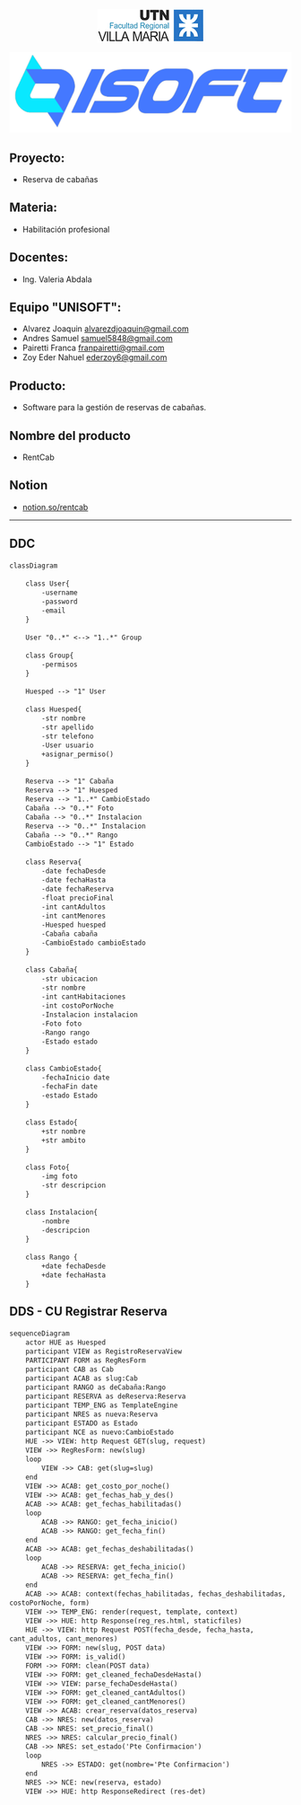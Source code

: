 <p align="center">
  <img src="./mdimages/2022-07-30-18-29-20.png"/>
</p>

![](./mdimages/logo2%20-%20copia.png)

## Proyecto: 
- Reserva de cabañas

## Materia: 
- Habilitación profesional

## Docentes:
- Ing. Valeria Abdala

## Equipo "UNISOFT":
-   Alvarez Joaquin                          alvarezdjoaquin@gmail.com 
-	Andres Samuel                            samuel5848@gmail.com 
-	Pairetti Franca                            franpairetti@gmail.com 
-	Zoy Eder Nahuel                         ederzoy6@gmail.com

## Producto: 
- Software para la gestión de reservas de cabañas.

## Nombre del producto
- RentCab

## Notion
- <a href="https://www.notion.so/26194ecc630d42e9b03eca7938eae158?v=0aea7ccf0db449918457444431d7a86c"> notion.so/rentcab </a>

<hr/>

## DDC

``` mermaid
classDiagram

    class User{
        -username
        -password
        -email
    }

    User "0..*" <--> "1..*" Group

    class Group{
        -permisos
    }

    Huesped --> "1" User

    class Huesped{
        -str nombre
        -str apellido
        -str telefono
        -User usuario
        +asignar_permiso()
    }

    Reserva --> "1" Cabaña
    Reserva --> "1" Huesped
    Reserva --> "1..*" CambioEstado 
    Cabaña --> "0..*" Foto
    Cabaña --> "0..*" Instalacion
    Reserva --> "0..*" Instalacion
    Cabaña --> "0..*" Rango
    CambioEstado --> "1" Estado

    class Reserva{
        -date fechaDesde
        -date fechaHasta
        -date fechaReserva
        -float precioFinal
        -int cantAdultos
        -int cantMenores
        -Huesped huesped
        -Cabaña cabaña
        -CambioEstado cambioEstado
    }

    class Cabaña{
        -str ubicacion
        -str nombre
        -int cantHabitaciones
        -int costoPorNoche
        -Instalacion instalacion
        -Foto foto
        -Rango rango
        -Estado estado
    }

    class CambioEstado{
        -fechaInicio date
        -fechaFin date
        -estado Estado
    }

    class Estado{
        +str nombre
        +str ambito
    }

    class Foto{
        -img foto
        -str descripcion
    }

    class Instalacion{
        -nombre
        -descripcion
    }

    class Rango {
        +date fechaDesde
        +date fechaHasta
    }

```

## DDS - CU Registrar Reserva

``` mermaid
sequenceDiagram
    actor HUE as Huesped
    participant VIEW as RegistroReservaView
    PARTICIPANT FORM as RegResForm
    participant CAB as Cab
    participant ACAB as slug:Cab
    participant RANGO as deCabaña:Rango
    participant RESERVA as deReserva:Reserva
    participant TEMP_ENG as TemplateEngine
    participant NRES as nueva:Reserva
    participant ESTADO as Estado
    participant NCE as nuevo:CambioEstado
    HUE ->> VIEW: http Request GET(slug, request)
    VIEW ->> RegResForm: new(slug)
    loop 
        VIEW ->> CAB: get(slug=slug)
    end
    VIEW ->> ACAB: get_costo_por_noche()
    VIEW ->> ACAB: get_fechas_hab_y_des()
    ACAB ->> ACAB: get_fechas_habilitadas()
    loop
        ACAB ->> RANGO: get_fecha_inicio()
        ACAB ->> RANGO: get_fecha_fin()
    end
    ACAB ->> ACAB: get_fechas_deshabilitadas()
    loop
        ACAB ->> RESERVA: get_fecha_inicio()
        ACAB ->> RESERVA: get_fecha_fin()
    end
    ACAB ->> ACAB: context(fechas_habilitadas, fechas_deshabilitadas, costoPorNoche, form)
    VIEW ->> TEMP_ENG: render(request, template, context)
    VIEW ->> HUE: http Response(reg_res.html, staticfiles)
    HUE ->> VIEW: http Request POST(fecha_desde, fecha_hasta, cant_adultos, cant_menores)
    VIEW ->> FORM: new(slug, POST data)
    VIEW ->> FORM: is_valid()
    FORM ->> FORM: clean(POST data)
    VIEW ->> FORM: get_cleaned_fechaDesdeHasta()
    VIEW ->> VIEW: parse_fechaDesdeHasta()
    VIEW ->> FORM: get_cleaned_cantAdultos()
    VIEW ->> FORM: get_cleaned_cantMenores()
    VIEW ->> ACAB: crear_reserva(datos_reserva)
    CAB ->> NRES: new(datos_reserva)
    CAB ->> NRES: set_precio_final()
    NRES ->> NRES: calcular_precio_final()
    CAB ->> NRES: set_estado('Pte Confirmacion')
    loop
        NRES ->> ESTADO: get(nombre='Pte Confirmacion')
    end
    NRES ->> NCE: new(reserva, estado)
    VIEW ->> HUE: http ResponseRedirect (res-det)
```